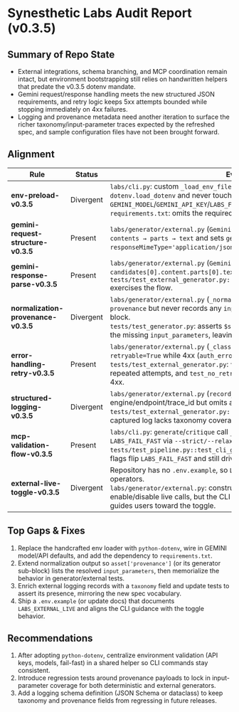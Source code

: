 # Synesthetic Labs Audit Report (v0.3.5)

## Summary of Repo State
- External integrations, schema branching, and MCP coordination remain intact, but environment bootstrapping still relies on handwritten helpers that predate the v0.3.5 dotenv mandate.
- Gemini request/response handling meets the new structured JSON requirements, and retry logic keeps 5xx attempts bounded while stopping immediately on 4xx failures.
- Logging and provenance metadata need another iteration to surface the richer taxonomy/input-parameter traces expected by the refreshed spec, and sample configuration files have not been brought forward.

## Alignment
| Rule | Status | Evidence |
| --- | --- | --- |
| **env-preload-v0.3.5** | Divergent | `labs/cli.py`: custom `_load_env_file()` parses `.env` without `dotenv.load_dotenv` and never touches `GEMINI_MODEL`/`GEMINI_API_KEY`/`LABS_FAIL_FAST` during startup.<br>`requirements.txt`: omits the required `python-dotenv` dependency entirely. |
| **gemini-request-structure-v0.3.5** | Present | `labs/generator/external.py` (`GeminiGenerator._build_request`): builds `contents → parts → text` and sets `generationConfig` with `responseMimeType='application/json'` plus temperature/max token overrides. |
| **gemini-response-parse-v0.3.5** | Present | `labs/generator/external.py` (`GeminiGenerator._parse_response`): reads `candidates[0].content.parts[0].text` and `json.loads` the payload; `tests/test_external_generator.py::test_gemini_generator_normalises_asset` exercises the flow. |
| **normalization-provenance-v0.3.5** | Divergent | `labs/generator/external.py` (`_normalise_asset`): assembles `$schema` and `provenance` but never records any `input_parameters` inside the provenance block.<br>`tests/test_generator.py`: asserts `$schema`/`provenance` exist yet does not cover the missing `input_parameters`, leaving the gap untested. |
| **error-handling-retry-v0.3.5** | Present | `labs/generator/external.py` (`_classify_http_error`): flags 500–599 as `retryable=True` while 4xx (`auth_error`, `bad_response`) stay non-retryable.<br>`tests/test_external_generator.py`: `test_rate_limited_retries` shows repeated attempts, and `test_no_retry_on_auth_error` halts immediately on a 4xx. |
| **structured-logging-v0.3.5** | Divergent | `labs/generator/external.py` (`record_run`): writes to `external.jsonl` with engine/endpoint/trace_id but omits any `taxonomy` field required by the spec.<br>`tests/test_external_generator.py::test_gemini_generator_normalises_asset`: captured log lacks taxonomy coverage, so the omission persists. |
| **mcp-validation-flow-v0.3.5** | Present | `labs/cli.py`: `generate`/`critique` call `_build_validator_optional()` and toggle `LABS_FAIL_FAST` via `--strict/--relaxed` before invoking `CriticAgent`.<br>`tests/test_pipeline.py::test_cli_generate_flags_precedence`: verifies CLI flags flip `LABS_FAIL_FAST` and still drive MCP checks. |
| **external-live-toggle-v0.3.5** | Divergent | Repository has no `.env.example`, so `LABS_EXTERNAL_LIVE` is undocumented for operators.<br>`labs/generator/external.py`: constructor inspects `LABS_EXTERNAL_LIVE` to enable/disable live calls, but the CLI only warns on missing keys and never guides users toward the toggle. |

## Top Gaps & Fixes
1. Replace the handcrafted env loader with `python-dotenv`, wire in GEMINI model/API defaults, and add the dependency to `requirements.txt`.
2. Extend normalization output so `asset['provenance']` (or its generator sub-block) lists the resolved `input_parameters`, then memorialize the behavior in generator/external tests.
3. Enrich external logging records with a `taxonomy` field and update tests to assert its presence, mirroring the new spec vocabulary.
4. Ship a `.env.example` (or update docs) that documents `LABS_EXTERNAL_LIVE` and aligns the CLI guidance with the toggle behavior.

## Recommendations
1. After adopting `python-dotenv`, centralize environment validation (API keys, models, fail-fast) in a shared helper so CLI commands stay consistent.
2. Introduce regression tests around provenance payloads to lock in input-parameter coverage for both deterministic and external generators.
3. Add a logging schema definition (JSON Schema or dataclass) to keep taxonomy and provenance fields from regressing in future releases.
